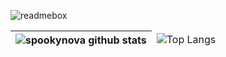 
![readmebox](https://github.com/evnx32/evnx32/assets/79486672/88482831-572f-48d2-afa3-f70b22fd5cb2)



<table>
    <thead>
        <tr>
            <th><img src="https://github-readme-stats.vercel.app/api?username=spookynova&amp;show_icons=true&amp;" alt="spookynova github stats"></th>
            <td><img src="https://github-readme-stats.vercel.app/api/top-langs/?username=spookynova&amp;langs_count=8&amp;layout=compact" alt="Top Langs"></td>
        </tr>
    </thead>
</table>
